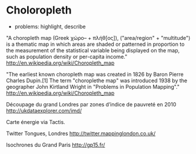 # Choloropleth

* problems: highlight, describe

"A choropleth map (Greek χώρο– + πλήθ[ος]), ("area/region" + "multitude") is a thematic map in which areas are shaded or patterned in proportion to the measurement of the statistical variable being displayed on the map, such as population density or per-capita income." http://en.wikipedia.org/wiki/Choropleth_map

"The earliest known choropleth map was created in 1826 by Baron Pierre Charles Dupin.[1] The term "choroplethe map" was introduced 1938 by the geographer John Kirtland Wright in "Problems in Population Mapping"." http://en.wikipedia.org/wiki/Choropleth_map


Découpage du grand Londres par zones d’indice de pauvreté en 2010 http://ukdataexplorer.com/imd/

Carte énergie via Tactis.

Twitter Tongues, Londres http://twitter.mappinglondon.co.uk/

Isochrones du Grand Paris http://gp15.fr/


